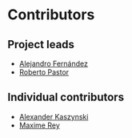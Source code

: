 # Contributors

## Project leads

* [Alejandro Fernández](https://github.com/AlejandroFernandezLuces)
* [Roberto Pastor](https://github.com/RobPasMue)

## Individual contributors

* [Alexander Kaszynski](https://github.com/akaszynski)
* [Maxime Rey](https://github.com/MaxJPRey)
